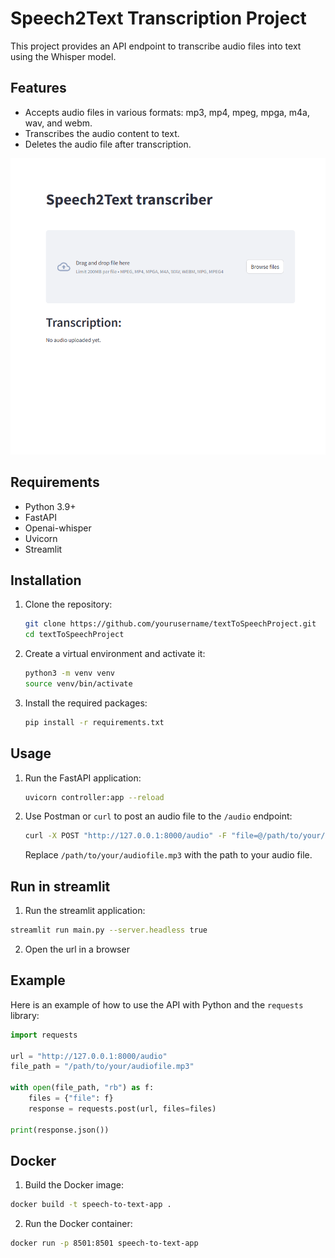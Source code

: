 # Speech2Text Transcription Project

This project provides an API endpoint to transcribe audio files into text using the Whisper model.

## Features

- Accepts audio files in various formats: mp3, mp4, mpeg, mpga, m4a, wav, and webm.
- Transcribes the audio content to text.
- Deletes the audio file after transcription.

![User interface](image.png)

## Requirements

- Python 3.9+
- FastAPI
- Openai-whisper
- Uvicorn
- Streamlit

## Installation

1. Clone the repository:

    ```sh
    git clone https://github.com/yourusername/textToSpeechProject.git
    cd textToSpeechProject
    ```

2. Create a virtual environment and activate it:

    ```sh
    python3 -m venv venv
    source venv/bin/activate
    ```

3. Install the required packages:

    ```sh
    pip install -r requirements.txt
    ```

## Usage

1. Run the FastAPI application:

    ```sh
    uvicorn controller:app --reload
    ```

2. Use Postman or `curl` to post an audio file to the `/audio` endpoint:

    ```sh
    curl -X POST "http://127.0.0.1:8000/audio" -F "file=@/path/to/your/audiofile.mp3"
    ```

    Replace `/path/to/your/audiofile.mp3` with the path to your audio file.

## Run in streamlit

1. Run the streamlit application:
```sh
streamlit run main.py --server.headless true
```

2. Open the url in a browser


## Example

Here is an example of how to use the API with Python and the `requests` library:

```python
import requests

url = "http://127.0.0.1:8000/audio"
file_path = "/path/to/your/audiofile.mp3"

with open(file_path, "rb") as f:
    files = {"file": f}
    response = requests.post(url, files=files)

print(response.json())
```

## Docker

1. Build the Docker image:
```sh
docker build -t speech-to-text-app .
```

2. Run the Docker container:
```sh
docker run -p 8501:8501 speech-to-text-app
```
